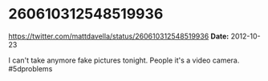 # 260610312548519936
https://twitter.com/mattdavella/status/260610312548519936
**Date:** 2012-10-23

I can't take anymore fake pictures tonight. People it's a video camera. #5dproblems
